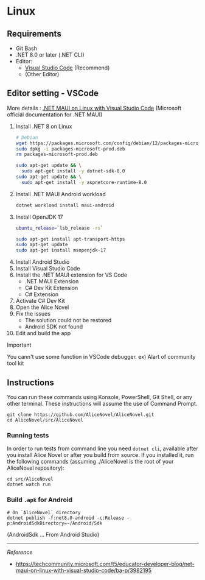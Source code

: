 # Linux

## Requirements
- Git Bash
- .NET 8.0 or later (.NET CLI)
- Editor: 
  - [Visual Studio Code](https://code.visualstudio.com) (Recommend)
  - (Other Editor)

## Editor setting - VSCode
More details : [.NET MAUI on Linux with Visual Studio Code](https://techcommunity.microsoft.com/t5/educator-developer-blog/net-maui-on-linux-with-visual-studio-code/ba-p/3982195) (Microsoft official documentation for .NET MAUI)
1. Install .NET 8 on Linux
    ```bash
    # Debian
    wget https://packages.microsoft.com/config/debian/12/packages-microsoft-prod.deb -O packages-microsoft-prod.deb
    sudo dpkg -i packages-microsoft-prod.deb
    rm packages-microsoft-prod.deb

    sudo apt-get update && \
      sudo apt-get install -y dotnet-sdk-8.0
    sudo apt-get update && \
      sudo apt-get install -y aspnetcore-runtime-8.0
    ```
1. Install .NET MAUI Android workload
    ```bash
    dotnet workload install maui-android
    ```
1. Install OpenJDK 17
    ```bash
    ubuntu_release=`lsb_release -rs`

    sudo apt-get install apt-transport-https
    sudo apt-get update
    sudo apt-get install msopenjdk-17
    ```
1. Install Android Studio
1. Install Visual Studio Code
1. Install the .NET MAUI extension for VS Code
    - .NET MAUI Extension
    - C# Dev Kit Extension
    - C# Extension
1. Activate C# Dev Kit
1. Open the Alice Novel
1. Fix the issues
    - The solution could not be restored
    - Android SDK not found
1. Edit and build the app

> [!important]
> You cann't use some function in VSCode debugger. ex) Alart of community tool kit

## Instructions
You can run these commands using Konsole, PowerShell, Git Shell, or any other terminal. These instructions will assume the use of Command Prompt.
```shell
git clone https://github.com/AliceNovel/AliceNovel.git
cd AliceNovel/src/AliceNovel
```

### Running tests
In order to run tests from command line you need `dotnet cli`, available after you install Alice Novel or after you build from source. If you installed it, run the following commands (assuming ./AliceNovel is the root of your AliceNovel repository): 
```shell
cd src/AliceNovel
dotnet watch run
```

### Build `.apk` for Android
```shell
# On `AliceNovel` directory
dotnet publish -f:net8.0-android -c:Release -p:AndroidSdkDirectory=~/Android/Sdk
```
(AndroidSdk ... From Android Studio)

---
*Reference*
- https://techcommunity.microsoft.com/t5/educator-developer-blog/net-maui-on-linux-with-visual-studio-code/ba-p/3982195
